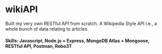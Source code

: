 # wikiAPI
Built my very own RESTful API from scratch. A Wikipedia Style API i.e., a whole bunch of data relating to articles.

#### Skills: Javascript, Node.js + Express, MongoDB Atlas + Mongoose, RESTful API, Postman, Robo3T
